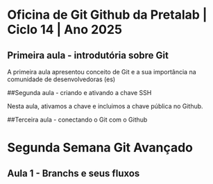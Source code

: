 # Oficina de Git Github da Pretalab | Ciclo 14 | Ano 2025

## Primeira aula - introdutória sobre Git

A primeira aula apresentou conceito de Git e a sua importância na comunidade de desenvolvedoras (es)

##Segunda aula - criando e ativando a chave SSH

Nesta aula, ativamos a chave e incluimos a chave pública no Github.

##Terceira aula - conectando o Git com o Github

# Segunda Semana Git Avançado

## Aula 1 - Branchs e seus fluxos
